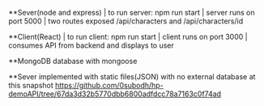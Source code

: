 **Sever(node and express) |
to run server: npm run start |
server runs on port 5000 |
two routes exposed /api/characters and /api/characters/id


**Client(React) |
to run client: npm run start |
client runs on port 3000 |
consumes API from backend and displays to user

**MongoDB database with mongoose

**Sever implemented with static files(JSON) with no external database at this snapshot
https://github.com/0subodh/hp-demoAPI/tree/67da3d32b5770dbb6800adfdcc78a7163c0f74ad
